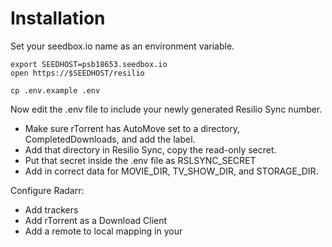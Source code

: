 # Installation

Set your seedbox.io name as an environment variable.

```
export SEEDHOST=psb18653.seedbox.io
open https://$SEEDHOST/resilio
```

```
cp .env.example .env
```

Now edit the .env file to include your newly generated Resilio Sync number.

* Make sure rTorrent has AutoMove set to a directory, CompletedDownloads, and add the label.
* Add that directory in Resilio Sync, copy the read-only secret.
* Put that secret inside the .env file as RSLSYNC_SECRET
* Add in correct data for MOVIE_DIR, TV_SHOW_DIR, and STORAGE_DIR.

Configure Radarr:

* Add trackers
* Add rTorrent as a Download Client
* Add a remote to local mapping in your
